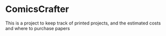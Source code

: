 # ComicsCrafter
This is a project to keep track of printed projects, and the estimated costs and where to purchase papers
